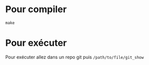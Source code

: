 

# Pour compiler
`make`

# Pour exécuter
Pour exécuter allez dans un repo git puis `/path/to/file/git_show`
